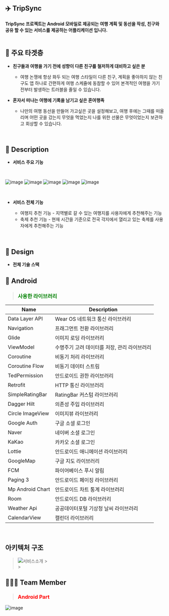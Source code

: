 ## ✈️ TripSync
**TripSync 프로젝트는 Android 모바일로 제공되는 여행 계획 및 동선을 작성, 친구와 공유 할 수 있는 서비스를 제공하는 어플리케이션 입니다.**
<br/>
<br/>

## 🤵 주요 타겟층
- **친구들과 여행을 가기 전에 성향이 다른 친구를 철저하게 대비하고 싶은 분**
	-  여행 논쟁에 항상 화두 되는 여행 스타일이 다른 친구, 계획을 좋아하지 않는 친구도 앱 하나로 간편하게 여행 스케쥴에 동참할 수 있어 본격적인 여행을 가기 전부터 발생하는 트러블을 줄일 수 있습니다.

- **혼자서 떠나는 여행에 기록을 남기고 싶은 혼여행족**
	- 나만의 여행 동선을 만들어 가고싶은 곳을 설정해보고, 여행 후에는 그때를 떠올리며 어떤 곳을 갔는지 무엇을 먹었는지 나를 위한 선물은 무엇이었는지 보관하고 회상할 수 있습니다.
<br/>

## 📃 Description

- **서비스 주요 기능**
<br/>

![image](https://github.com/NBCAndroid15/TripSync/assets/138543028/9cf09c99-c407-4273-afa4-1af6efe3f320)
![image](https://github.com/NBCAndroid15/TripSync/assets/138543028/89b21a25-1a88-4752-9289-ac19123377cf)
![image](https://github.com/NBCAndroid15/TripSync/assets/138543028/e6257db2-6111-4e95-8624-b35f69a8c306)
![image](https://github.com/NBCAndroid15/TripSync/assets/138543028/fd611715-0d91-4b73-86ef-e4b7d5af34aa)
![image](https://github.com/NBCAndroid15/TripSync/assets/138543028/c3107969-8563-4506-8979-f184de00e2cd)

<br/>

- **서비스 전체 기능**

	- 여행지 추천 기능 - 지역별로 갈 수 있는 여행지를 사용자에게 추천해주는 기능
   	- 축제 추천 기능 - 현재 시간을 기준으로 전국 각지에서 열리고 있는 축제를 사용자에게 추천해주는 기능

<br/>

## 📝 Design

- **전체 기술 스택**


## 📱 Android

> <h3><font color="green">사용한 라이브러리</font></h3>

| Name             | Description                                  |
| ---------------- | -------------------------------------------- |
| Data Layer API   | Wear OS 네트워크 통신 라이브러리             |
| Navigation       | 프래그먼트 전환 라이브러리                   |
| Glide            | 이미지 로딩 라이브러리                       |
| ViewModel        | 수명주기 고려 데이터를 저장, 관리 라이브러리 |
| Coroutine        | 비동기 처리 라이브러리                       |
| Coroutine Flow   | 비동기 데이터 스트림                         |
| TedPermission    | 안드로이드 권한 라이브러리                   |
| Retrofit         | HTTP 통신 라이브러리                         |
| SimpleRatingBar  | RatingBar 커스텀 라이브러리                  |
| Dagger Hilt      | 의존성 주입 라이브러리                       |
| Circle ImageView | 이미지뷰 라이브러리                          |
| Google Auth      | 구글 소셜 로그인                             |
| Naver            | 네이버 소셜 로그인                           |
| KaKao            | 카카오 소셜 로그인                           |
| Lottie           | 안드로이드 애니메이션 라이브러리             |
| GoogleMap        | 구글 지도 라이브러리                         |
| FCM              | 파이어베이스 푸시 알림                       |
| Paging 3         | 안드로이드 페이징 라이브러리                 |
| Mp Android Chart | 안드로이드 차트 통계 라이브러리              |
| Room             | 안드로이드 DB 라이브러리                     |
| Weather Api      | 공공데이터포털 기상청 날씨 라이브러리        |
| CalendarView     | 캘린더 라이브러리                            |

<br/>

## 아키텍처 구조
> ![서비스소개](./img/11.아키텍처구조.png) > <br/> > <br/>

## 👨‍👦‍👦 Team Member

> <h3><font color="red">Android Part</font></h3>

![image](./img/14.팀원역할1.png)

